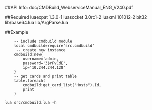 ##API Info:
	doc/CMDBuild_WebserviceManual_ENG_V240.pdf 

##Required
	luaexpat 1.3.0-1
	luasocket 3.0rc1-2
	luaxml 101012-2
	bit32
	lib/base64.lua
  	lib/ArgParse.lua

##Example
```
	-- include cmdbuild module
	local cmdbuild=require'src.cmdbuild'
	 -- create new instance
	cmdbuild:new{
		username='admin, 
		password='3$rFvCdE', 
		ip='10.244.244.128'
	}
	-- get cards and print table
	table.foreach(
		cmdbuild:get_card_list("Hosts").Id, 
		print
	)
```
	lua src/cmdbuild.lua -h
